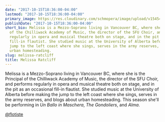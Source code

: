 ```yaml
---
date: "2017-10-15T18:36:00-04:00"
lastmod: "2017-10-15T18:36:00-04:00"
primary_image: https://res.cloudinary.com/schmopera/image/upload/v1545409169/media/webhook-uploads/1508106990346/IMG_2201.jpg.jpg
publishDate: "2017-10-15T18:36:00-04:00"
short_bio: Melissa is a Mezzo-Soprano living in Vancouver BC, where she is the Principal
  of the Chilliwack Academy of Music, the director of the SFU Choir, and performs
  regularly in opera and musical theatre both on stage, and in the pit as an occasional
  fill-in flautist. She studied music at the University of Alberta before making the
  jump to the left coast where she sings, serves in the army reserves, and blogs about
  urban homesteading.
slug: melissa-ratcliff
title: Melissa Ratcliff
---
```


Melissa is a Mezzo-Soprano living in Vancouver BC, where she is the Principal of the Chilliwack Academy of Music, the director of the SFU Choir, and performs regularly in opera and musical theatre both on stage, and in the pit as an occasional fill-in flautist. She studied music at the University of Alberta before making the jump to the left coast where she sings, serves in the army reserves, and blogs about urban homesteading. This season she'll be performing in *Un Ballo in Maschera*, *The Gondoliers*, and *Alma*.

[@flotiste](https://www.instagram.com/flotiste/)
